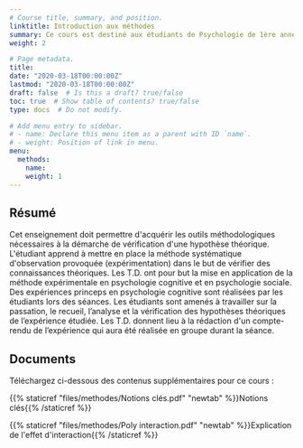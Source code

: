 ```yaml
---
# Course title, summary, and position.
linktitle: Introduction aux méthodes
summary: Ce cours est destiné aux étudiants de Psychologie de 1ère année de Licence de l'Université Savoie Mont Blanc (2017-2018).
weight: 2

# Page metadata.
title: 
date: "2020-03-18T00:00:00Z"
lastmod: "2020-03-18T00:00:00Z"
draft: false  # Is this a draft? true/false
toc: true  # Show table of contents? true/false
type: docs  # Do not modify.

# Add menu entry to sidebar.
# - name: Declare this menu item as a parent with ID `name`.
# - weight: Position of link in menu.
menu:
  methods:
    name:
    weight: 1
---
```


## Résumé

Cet enseignement doit permettre d'acquérir les outils méthodologiques nécessaires à la démarche de vérification d'une hypothèse théorique. L'étudiant apprend à mettre en place la méthode systématique d'observation provoquée (expérimentation) dans le but de vérifier des connaissances théoriques. Les T.D. ont pour but la mise en application de la méthode expérimentale en psychologie cognitive et en psychologie sociale. Des expériences princeps en psychologie cognitive sont réalisées par les étudiants lors des séances. Les étudiants sont amenés à travailler sur la passation, le recueil, l’analyse et la vérification des hypothèses théoriques de l’expérience étudiée. Les T.D. donnent lieu à la rédaction d'un compte-rendu de l’expérience qui aura été réalisée en groupe durant la séance.

## Documents

Téléchargez ci-dessous des contenus supplémentaires pour ce cours :

{{% staticref "files/methodes/Notions clés.pdf" "newtab" %}}Notions clés{{% /staticref %}}

{{% staticref "files/methodes/Poly interaction.pdf" "newtab" %}}Explication de l'effet d'interaction{{% /staticref %}}

